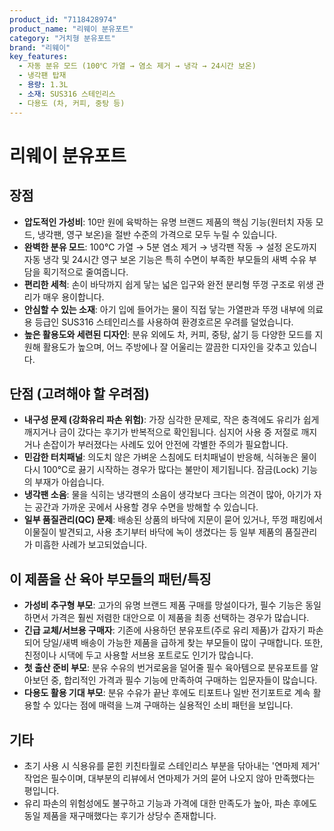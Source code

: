 ```yaml
---
product_id: "7118428974"
product_name: "리웨이 분유포트"
category: "거치형 분유포트"
brand: "리웨이"
key_features:
  - 자동 분유 모드 (100℃ 가열 → 염소 제거 → 냉각 → 24시간 보온)
  - 냉각팬 탑재
  - 용량: 1.3L
  - 소재: SUS316 스테인리스
  - 다용도 (차, 커피, 중탕 등)
---
```


# 리웨이 분유포트

## 장점
- **압도적인 가성비**: 10만 원에 육박하는 유명 브랜드 제품의 핵심 기능(원터치 자동 모드, 냉각팬, 영구 보온)을 절반 수준의 가격으로 모두 누릴 수 있습니다.
- **완벽한 분유 모드**: 100℃ 가열 → 5분 염소 제거 → 냉각팬 작동 → 설정 온도까지 자동 냉각 및 24시간 영구 보온 기능은 특히 수면이 부족한 부모들의 새벽 수유 부담을 획기적으로 줄여줍니다.
- **편리한 세척**: 손이 바닥까지 쉽게 닿는 넓은 입구와 완전 분리형 뚜껑 구조로 위생 관리가 매우 용이합니다.
- **안심할 수 있는 소재**: 아기 입에 들어가는 물이 직접 닿는 가열판과 뚜껑 내부에 의료용 등급인 SUS316 스테인리스를 사용하여 환경호르몬 우려를 덜었습니다.
- **높은 활용도와 세련된 디자인**: 분유 외에도 차, 커피, 중탕, 삶기 등 다양한 모드를 지원해 활용도가 높으며, 어느 주방에나 잘 어울리는 깔끔한 디자인을 갖추고 있습니다.

## 단점 (고려해야 할 우려점)
- **내구성 문제 (강화유리 파손 위험)**: 가장 심각한 문제로, 작은 충격에도 유리가 쉽게 깨지거나 금이 갔다는 후기가 반복적으로 확인됩니다. 심지어 사용 중 저절로 깨지거나 손잡이가 부러졌다는 사례도 있어 안전에 각별한 주의가 필요합니다.
- **민감한 터치패널**: 의도치 않은 가벼운 스침에도 터치패널이 반응해, 식혀놓은 물이 다시 100℃로 끓기 시작하는 경우가 많다는 불만이 제기됩니다. 잠금(Lock) 기능의 부재가 아쉽습니다.
- **냉각팬 소음**: 물을 식히는 냉각팬의 소음이 생각보다 크다는 의견이 많아, 아기가 자는 공간과 가까운 곳에서 사용할 경우 수면을 방해할 수 있습니다.
- **일부 품질관리(QC) 문제**: 배송된 상품의 바닥에 지문이 묻어 있거나, 뚜껑 패킹에서 이물질이 발견되고, 사용 초기부터 바닥에 녹이 생겼다는 등 일부 제품의 품질관리가 미흡한 사례가 보고되었습니다.

## 이 제품을 산 육아 부모들의 패턴/특징
- **가성비 추구형 부모**: 고가의 유명 브랜드 제품 구매를 망설이다가, 필수 기능은 동일하면서 가격은 훨씬 저렴한 대안으로 이 제품을 최종 선택하는 경우가 많습니다.
- **긴급 교체/서브용 구매자**: 기존에 사용하던 분유포트(주로 유리 제품)가 갑자기 파손되어 당일/새벽 배송이 가능한 제품을 급하게 찾는 부모들이 많이 구매합니다. 또한, 친정이나 시댁에 두고 사용할 서브용 포트로도 인기가 많습니다.
- **첫 출산 준비 부모**: 분유 수유의 번거로움을 덜어줄 필수 육아템으로 분유포트를 알아보던 중, 합리적인 가격과 필수 기능에 만족하여 구매하는 입문자들이 많습니다.
- **다용도 활용 기대 부모**: 분유 수유가 끝난 후에도 티포트나 일반 전기포트로 계속 활용할 수 있다는 점에 매력을 느껴 구매하는 실용적인 소비 패턴을 보입니다.

## 기타
- 초기 사용 시 식용유를 묻힌 키친타월로 스테인리스 부분을 닦아내는 '연마제 제거' 작업은 필수이며, 대부분의 리뷰에서 연마제가 거의 묻어 나오지 않아 만족했다는 평입니다.
- 유리 파손의 위험성에도 불구하고 기능과 가격에 대한 만족도가 높아, 파손 후에도 동일 제품을 재구매했다는 후기가 상당수 존재합니다.
